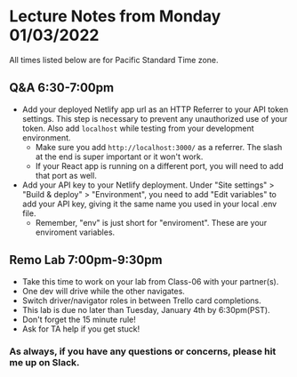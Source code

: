 # Lecture Notes from Monday 01/03/2022
All times listed below are for Pacific Standard Time zone.


## Q&A 6:30-7:00pm
- Add your deployed Netlify app url as an HTTP Referrer to your API token settings. This step is necessary to prevent any unauthorized use of your token. Also add `localhost` while testing from your development environment. 
  - Make sure you add `http://localhost:3000/` as a referrer. The slash at the end is super important or it won't work.
  - If your React app is running on a different port, you will need to add that port as well.
- Add your API key to your Netlify deployment. Under "Site settings" > "Build & deploy" > "Environment", you need to add "Edit variables" to add your API key, giving it the same name you used in your local .env file.
  - Remember, "env" is just short for "enviroment". These are your enviroment variables.


## Remo Lab 7:00pm-9:30pm
- Take this time to work on your lab from Class-06 with your partner(s).
- One dev will drive while the other navigates. 
- Switch driver/navigator roles in between Trello card completions. 
- This lab is due no later than Tuesday, January 4th by 6:30pm(PST).
- Don't forget the 15 minute rule!
- Ask for TA help if you get stuck!


### As always, if you have any questions or concerns, please hit me up on Slack.
